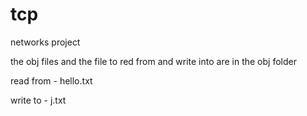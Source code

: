 # tcp
networks project

the obj files and the file to red from and write into are in the obj folder 

read from - hello.txt

write to - j.txt 


